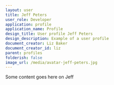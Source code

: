 ```yaml
---
layout: user
title: Jeff Peters
user_role: Developer
application: profile
application_name: Profile
design_title: User profile Jeff Peters
design_description: Example of a user profile
document_creator: Liz Baker
document_creator_id: liz
parent: profiles
folderish: false
image_url: /media/avatar-jeff-peters.jpg
---
```


Some content goes here on Jeff

